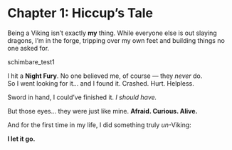 # Chapter 1: Hiccup’s Tale

Being a Viking isn’t exactly **my** thing. While everyone else is out slaying dragons, I’m in the forge, tripping over my own feet and building things no one asked for.

schimbare_test1

I hit a **Night Fury**. No one believed me, of course — they *never* do.  
So I went looking for it... and I found it. Crashed. Hurt. Helpless.

Sword in hand, I could’ve finished it. *I should have.*

But those eyes… they were just like mine. **Afraid. Curious. Alive.**

And for the first time in my life, I did something truly *un*-Viking:

**I let it go.**
